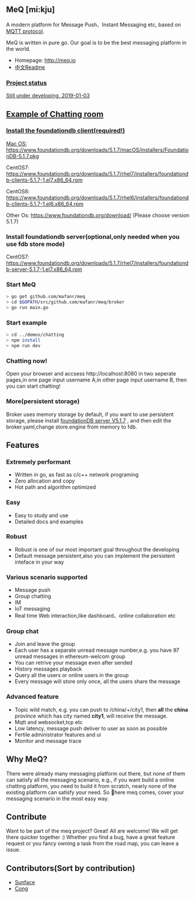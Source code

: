 
MeQ [mi:kju]
------------
A modern  platform for Message Push、Instant Messaging etc, based on [MQTT protocol](https://github.com/mafanr/meq/tree/master/proto/mqtt). 

MeQ is written in pure go. Our goal is to be the best messaging platform in the world.

- Homepage: http://meq.io
- <a href="ReadmeCn.md">中文Readme</a>
<p align="left">
    <a href="http://meq.io">
</p>

### Project status
Still under  developing, 2019-01-03


Example of Chatting room
------------
### Install the foundationdb client(required!)
Mac OS: https://www.foundationdb.org/downloads/5.1.7/macOS/installers/FoundationDB-5.1.7.pkg

CentOS7: https://www.foundationdb.org/downloads/5.1.7/rhel7/installers/foundationdb-clients-5.1.7-1.el7.x86_64.rpm

CentOS6: https://www.foundationdb.org/downloads/5.1.7/rhel6/installers/foundationdb-clients-5.1.7-1.el6.x86_64.rpm

Other Os: https://www.foundationdb.org/download/ (Please choose version 5.1.7)

### Install foundationdb server(optional,only needed when you use fdb store mode)
CentOS7: https://www.foundationdb.org/downloads/5.1.7/rhel7/installers/foundationdb-server-5.1.7-1.el7.x86_64.rpm

### Start MeQ
```bash
> go get github.com/mafanr/meq
> cd $GOPATH/src/github.com/mafanr/meq/broker
> go run main.go
```
### Start example
```bash
> cd ../demos/chatting
> npm install
> npm run dev
```
### Chatting now!
Open your browser and accsess http://localhost:8080 in two seperate pages,in one page input username A,in other page input username B, then you can start chatting!

### More(persistent storage)
Broker uses memory storage by default, if you want to use persistent storage, please install [foundationDB server V5.1.7](https://www.foundationdb.org/download/) , and then edit the broker.yaml,change store.engine from memory to fdb.

Features
------------
### Extremely performant
- Written in go, as fast as c/c++ network programing
- Zero allocation and copy
- Hot path and algorithm optimized

### Easy
- Easy to study and use
- Detailed docs and examples

### Robust
- Robust is one of our most important goal throughout the developing
- Default message persistent,also you can implement the persistent inteface in your way

### Various scenario supported
- Message push
- Group chatting
- IM
- IoT messaging
- Real time Web interaction,like dashboard、online collaboration etc
### Group chat
- Join and leave the group
- Each user has a separate unread message number,e.g. you have 97 unread messages in ethereum-welcom group
- You can retrive your message even after sended
- History messages playback
- Query all the users or online users in the group
- Every message will store only once, all the users share the message
### Advanced feature
- Topic wild match, e.g. you can  push to /china/+/city1, then **all** the **china** province which has city named **city1**, will receive the message.
- Mqtt and websocket,tcp etc
- Low latency, message push deliver to user as soon as possible
- Fertile administrator features and ui
- Monitor and message trace

Why MeQ? 
------------
There were already many messaging platform out there, but none of them can satisfy all the messaging scenario, e.g., if you want build a online chatting platform, you need to build it from scratch, nearly none of the existing platform can satisfy your need. So here meq comes, cover your messaging scenario in the most easy way.

Contribute
------------
Want to be part of the meq project? Great! All are welcome! We will get there quicker together :) Whether you find a bug, have a great feature request or you fancy owning a task from the road map, you can leave a issue.


Contributors(Sort by contribution)
------------
- <a href="https://github.com/sunface" target="_blank">Sunface</a> 
- <a href="https://github.com/shaocongcong" target="_blank">Cong</a>




